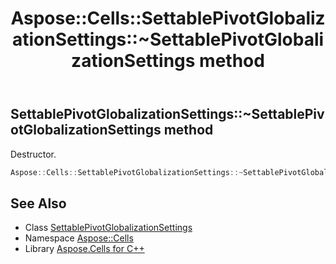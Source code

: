 ﻿---
title: Aspose::Cells::SettablePivotGlobalizationSettings::~SettablePivotGlobalizationSettings method
linktitle: ~SettablePivotGlobalizationSettings
second_title: Aspose.Cells for C++ API Reference
description: 'Aspose::Cells::SettablePivotGlobalizationSettings::~SettablePivotGlobalizationSettings method. Destructor in C++.'
type: docs
weight: 200
url: /cpp/aspose.cells/settablepivotglobalizationsettings/~settablepivotglobalizationsettings/
---
## SettablePivotGlobalizationSettings::~SettablePivotGlobalizationSettings method


Destructor.

```cpp
Aspose::Cells::SettablePivotGlobalizationSettings::~SettablePivotGlobalizationSettings()
```

## See Also

* Class [SettablePivotGlobalizationSettings](../)
* Namespace [Aspose::Cells](../../)
* Library [Aspose.Cells for C++](../../../)
